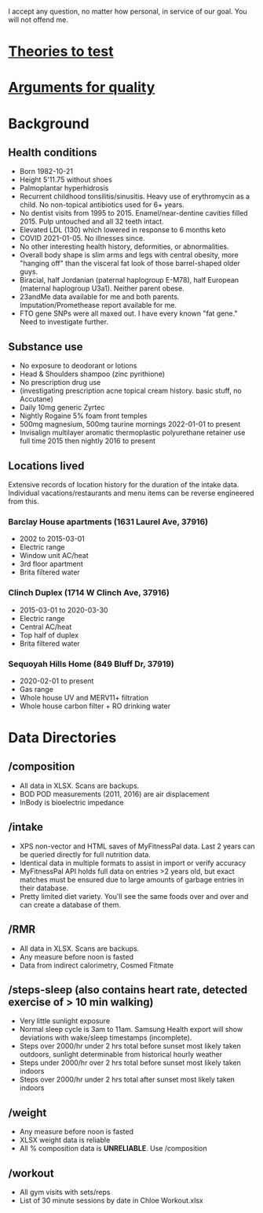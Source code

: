 I accept any question, no matter how personal, in service of our goal. You will not offend me.

# [Theories to test](theories.md)

# [Arguments for quality](quality.md)

# Background
## Health conditions
* Born 1982-10-21
* Height 5'11.75 without shoes
* Palmoplantar hyperhidrosis
* Recurrent childhood tonsilitis/sinusitis. Heavy use of erythromycin as a child. No non-topical antibiotics used for 6+ years.
* No dentist visits from 1995 to 2015. Enamel/near-dentine cavities filled 2015. Pulp untouched and all 32 teeth intact.
* Elevated LDL (130) which lowered in response to 6 months keto
* COVID 2021-01-05. No illnesses since.
* No other interesting health history, deformities, or abnormalities.
* Overall body shape is slim arms and legs with central obesity, more "hanging off" than the visceral fat look of those barrel-shaped older guys.
* Biracial, half Jordanian (paternal haplogroup E-M78), half European (maternal haplogroup U3a1). Neither parent obese.
* 23andMe data available for me and both parents. Imputation/Promethease report available for me.
* FTO gene SNPs were all maxed out. I have every known "fat gene." Need to investigate further.

## Substance use
* No exposure to deodorant or lotions
* Head & Shoulders shampoo (zinc pyrithione)
* No prescription drug use
* (investigating prescription acne topical cream history. basic stuff, no Accutane)
* Daily 10mg generic Zyrtec
* Nightly Rogaine 5% foam front temples
* 500mg magnesium, 500mg taurine mornings 2022-01-01 to present
* Invisalign multilayer aromatic thermoplastic polyurethane retainer use full time 2015 then nightly 2016 to present

## Locations lived
Extensive records of location history for the duration of the intake data. Individual vacations/restaurants and menu items can be reverse engineered from this.

### Barclay House apartments (1631 Laurel Ave, 37916)
* 2002 to 2015-03-01
* Electric range
* Window unit AC/heat
* 3rd floor apartment
* Brita filtered water

### Clinch Duplex (1714 W Clinch Ave, 37916)
* 2015-03-01 to 2020-03-30
* Electric range
* Central AC/heat
* Top half of duplex
* Brita filtered water

### Sequoyah Hills Home (849 Bluff Dr, 37919)
* 2020-02-01 to present
* Gas range
* Whole house UV and MERV11+ filtration
* Whole house carbon filter + RO drinking water

# Data Directories
## /composition
* All data in XLSX. Scans are backups.
* BOD POD measurements (2011, 2016) are air displacement
* InBody is bioelectric impedance

## /intake
* XPS non-vector and HTML saves of MyFitnessPal data. Last 2 years can be queried directly for full nutrition data.
* Identical data in multiple formats to assist in import or verify accuracy
* MyFitnessPal API holds full data on entries >2 years old, but exact matches must be ensured due to large amounts of garbage entries in their database.
* Pretty limited diet variety. You'll see the same foods over and over and can create a database of them.

## /RMR
* All data in XLSX. Scans are backups.
* Any measure before noon is fasted
* Data from indirect calorimetry, Cosmed Fitmate

## /steps-sleep (also contains heart rate, detected exercise of > 10 min walking)
* Very little sunlight exposure
* Normal sleep cycle is 3am to 11am. Samsung Health export will show deviations with wake/sleep timestamps (incomplete).
* Steps over 2000/hr under 2 hrs total before sunset most likely taken outdoors, sunlight determinable from historical hourly weather
* Steps under 2000/hr over 2 hrs total before sunset most likely taken indoors
* Steps over 2000/hr under 2 hrs total after sunset most likely taken indoors

## /weight
* Any measure before noon is fasted
* XLSX weight data is reliable
* All % composition data is **UNRELIABLE**. Use /composition

## /workout
* All gym visits with sets/reps
* List of 30 minute sessions by date in Chloe Workout.xlsx
